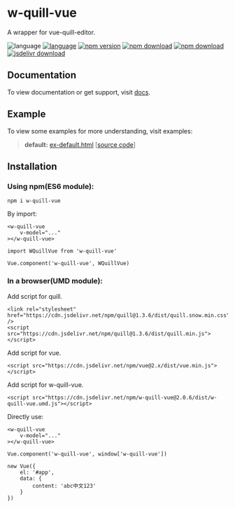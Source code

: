 # w-quill-vue
A wrapper for vue-quill-editor.

![language](https://img.shields.io/badge/language-JavaScript-orange.svg) 
[![language](https://img.shields.io/badge/vue-2.x-brightgreen.svg)](https://github.com/vuejs/vue) 
[![npm version](http://img.shields.io/npm/v/w-quill-vue.svg?style=flat)](https://npmjs.org/package/w-quill-vue) 
[![npm download](https://img.shields.io/npm/dt/w-quill-vue.svg)](https://npmjs.org/package/w-quill-vue) 
[![npm download](https://img.shields.io/npm/dm/w-quill-vue.svg)](https://npmjs.org/package/w-quill-vue) 
[![jsdelivr download](https://img.shields.io/jsdelivr/npm/hm/w-quill-vue.svg)](https://www.jsdelivr.com/package/npm/w-quill-vue)

## Documentation
To view documentation or get support, visit [docs](https://yuda-lyu.github.io/w-quill-vue/module-WQuillVue.html).

## Example
To view some examples for more understanding, visit examples:
> **default:** [ex-default.html](https://yuda-lyu.github.io/w-quill-vue/examples/ex-default.html) [[source code](https://github.com/yuda-lyu/w-quill-vue/blob/master/docs/examples/ex-default.html)]

## Installation

### Using npm(ES6 module):
```alias
npm i w-quill-vue
```
By import:
```alias
<w-quill-vue 
    v-model="..."
></w-quill-vue>

import WQuillVue from 'w-quill-vue'

Vue.component('w-quill-vue', WQuillVue)
```

### In a browser(UMD module):

Add script for quill.
```alias
<link rel="stylesheet" href="https://cdn.jsdelivr.net/npm/quill@1.3.6/dist/quill.snow.min.css" />
<script src="https://cdn.jsdelivr.net/npm/quill@1.3.6/dist/quill.min.js"></script>
```

Add script for vue.
```alias
<script src="https://cdn.jsdelivr.net/npm/vue@2.x/dist/vue.min.js"></script>
```

Add script for w-quill-vue.
```alias
<script src="https://cdn.jsdelivr.net/npm/w-quill-vue@2.0.6/dist/w-quill-vue.umd.js"></script>
```

Directly use:
```alias
<w-quill-vue 
    v-model="..."
></w-quill-vue>

Vue.component('w-quill-vue', window['w-quill-vue'])

new Vue({
    el: '#app',
    data: {
        content: 'abc中文123'
    }
})
```